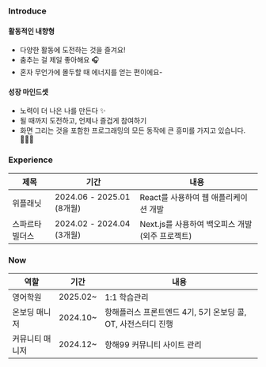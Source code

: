 ### Introduce

#### 활동적인 내향형
- 다양한 활동에 도전하는 것을 즐겨요! 
- 춤추는 걸 제일 좋아해요 🎧
- 혼자 무언가에 몰두할 때 에너지를 얻는 편이에요-

#### 성장 마인드셋
- 노력이 더 나은 나를 만든다 ✨
- 될 때까지 도전하고, 언제나 즐겁게 참여하기
- 화면 그리는 것을 포함한 프로그래밍의 모든 동작에 큰 흥미를 가지고 있습니다. 👩🏻‍💻

### Experience
|제목|기간|내용|
|---|---|---|
|위플래닛|2024.06 - 2025.01 (8개월)|React를 사용하여 웹 애플리케이션 개발|
|스파르타빌더스|2024.02 - 2024.04 (3개월)|Next.js를 사용하여 백오피스 개발 (외주 프로젝트)|

###  Now
|역할|기간|내용|
|---|---|---|
|영어학원|2025.02~|1:1 학습관리|
|온보딩 매니저|2024.10~|항해플러스 프론트엔드 4기, 5기 온보딩 콜, OT, 사전스터디 진행|
|커뮤니티 매니저|2024.12~|항해99 커뮤니티 사이트 관리|